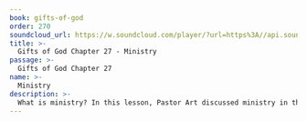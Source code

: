 ```yaml
---
book: gifts-of-god
order: 270
soundcloud_url: https://w.soundcloud.com/player/?url=https%3A//api.soundcloud.com/tracks/
title: >-
  Gifts of God Chapter 27 - Ministry
passage: >-
  Gifts of God Chapter 27
name: >-
  Ministry
description: >-
  What is ministry? In this lesson, Pastor Art discussed ministry in the Bible and provides insight that will give you understanding of what ministry is - the sacred and the secular. All Christians are called to ministry.
---
```


